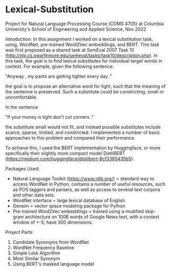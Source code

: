# Lexical-Substitution
Project for Natural Language Processing Course (COMS 4705) at Columbia University's School of Engineering and Applied Science, Nov 2022

Introduction:
In this assignment I worked on a lexical substitution task, using, WordNet, pre-trained Word2Vec embeddings, and BERT. This task was first proposed as a shared task at SemEval 2007 Task 10 (http://nlp.cs.swarthmore.edu/semeval/tasks/task10/description.php). In this task, the goal is to find lexical substitutes for individual target words in context. For example, given the following sentence:

"Anyway , my pants are getting tighter every day ." 

the goal is to propose an alternative word for tight, such that the meaning of the sentence is preserved. Such a substitute could be constricting, small or uncomfortable.

In the sentence

"If your money is tight don't cut corners ." 

the substitute small would not fit, and instead possible substitutes include scarce, sparse, limited, and constricted. I implemented a number of basic approaches to this problem and compared their performance.

To achieve this, I used the BERT implementation by Huggingface, or more specifically their slightly more compact model DistilBERT (https://medium.com/huggingface/distilbert-8cf3380435b5).

Packages Used:
- Natural Language Toolkit (https://www.nltk.org/) = standard way to access WordNet in Python, contains a number of useful resources, such as POS taggers and parsers, as well as access to several text corpora and other data sets.
- WordNet interface = large lexical database of English
- Gensim = vector space modeling package for Python
- Pre-trained Word2Vec embeddings = trained using a modified skip-gram architecture on 100B words of Google News text, with a context window of +-5; have 300 dimensions.

Project Parts:
1. Candidate Synonyms from WordNet
2. WordNet Frequency Baseline
3. Simple Lesk Algorithm
4. Most Similar Synonym
5. Using BERT's masked language model

